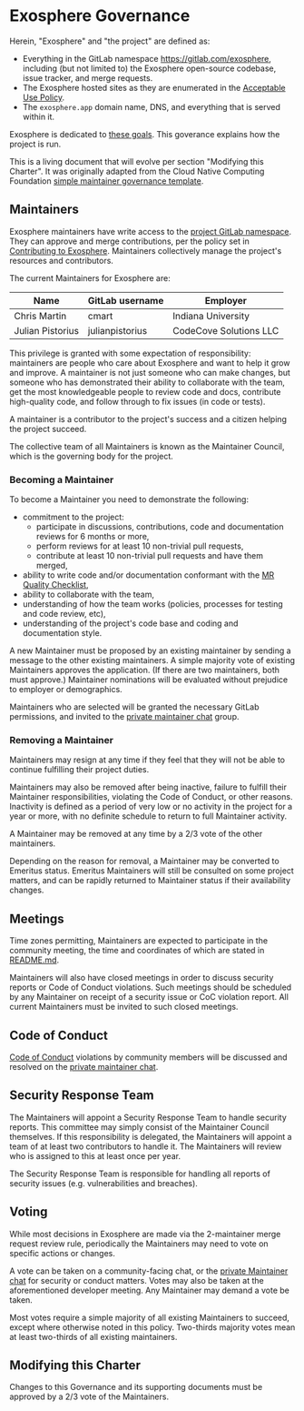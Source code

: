 # Exosphere Governance

Herein, "Exosphere" and "the project" are defined as:

- Everything in the GitLab namespace <https://gitlab.com/exosphere>, including (but not limited to) the Exosphere open-source codebase, issue tracker, and merge requests.
- The Exosphere hosted sites as they are enumerated in the [Acceptable Use Policy](acceptable-use-policy.md).
- The `exosphere.app` domain name, DNS, and everything that is served within it.

Exosphere is dedicated to [these goals](values-goals.md). This goverance explains how the project is run.

This is a living document that will evolve per section "Modifying this Charter". It was originally adapted from the Cloud Native Computing Foundation [simple maintainer governance template](https://github.com/cncf/project-template/blob/main/GOVERNANCE-maintainer.md).

## Maintainers

Exosphere maintainers have write access to the [project GitLab namespace](https://gitlab.com/exosphere).
They can approve and merge contributions, per the policy set in [Contributing to Exosphere](../contributing.md).
Maintainers collectively manage the project's resources and contributors.

The current Maintainers for Exosphere are:

| Name             | GitLab username | Employer               |
| ---------------- | --------------- | ---------------------- |
| Chris Martin     | cmart           | Indiana University     |
| Julian Pistorius | julianpistorius | CodeCove Solutions LLC |

This privilege is granted with some expectation of responsibility: maintainers are people who care about Exosphere and want to help it grow and improve. A maintainer is not just someone who can make changes, but someone who has demonstrated their ability to collaborate with the team, get the most knowledgeable people to review code and docs, contribute high-quality code, and follow through to fix issues (in code or tests).

A maintainer is a contributor to the project's success and a citizen helping the project succeed.

The collective team of all Maintainers is known as the Maintainer Council, which is the governing body for the project.

### Becoming a Maintainer

To become a Maintainer you need to demonstrate the following:

- commitment to the project:
  - participate in discussions, contributions, code and documentation reviews for 6 months or more,
  - perform reviews for at least 10 non-trivial pull requests,
  - contribute at least 10 non-trivial pull requests and have them merged,
- ability to write code and/or documentation conformant with the [MR Quality Checklist](../contributing.md#mr-quality-checklist),
- ability to collaborate with the team,
- understanding of how the team works (policies, processes for testing and code review, etc),
- understanding of the project's code base and coding and documentation style.

A new Maintainer must be proposed by an existing maintainer by sending a message to the other existing maintainers. A simple majority vote of existing Maintainers approves the application. (If there are two maintainers, both must approve.) Maintainer nominations will be evaluated without prejudice to employer or demographics.

Maintainers who are selected will be granted the necessary GitLab permissions, and invited to the [private maintainer chat](https://matrix.to/#/#exosphere-maint:matrix.org) group.

### Removing a Maintainer

Maintainers may resign at any time if they feel that they will not be able to continue fulfilling their project duties.

Maintainers may also be removed after being inactive, failure to fulfill their Maintainer responsibilities, violating the Code of Conduct, or other reasons. Inactivity is defined as a period of very low or no activity in the project for a year or more, with no definite schedule to return to full Maintainer activity.

A Maintainer may be removed at any time by a 2/3 vote of the other maintainers.

Depending on the reason for removal, a Maintainer may be converted to Emeritus status. Emeritus Maintainers will still be consulted on some project matters, and can be rapidly returned to Maintainer status if their availability changes.

## Meetings

Time zones permitting, Maintainers are expected to participate in the community meeting, the time and coordinates of which are stated in [README.md](../README.md#collaborate-with-us).

Maintainers will also have closed meetings in order to discuss security reports or Code of Conduct violations. Such meetings should be scheduled by any Maintainer on receipt of a security issue or CoC violation report. All current Maintainers must be invited to such closed meetings.

## Code of Conduct

[Code of Conduct](code-of-conduct.md) violations by community members will be discussed and resolved on the [private maintainer chat](https://matrix.to/#/#exosphere-maint:matrix.org).

## Security Response Team

The Maintainers will appoint a Security Response Team to handle security reports. This committee may simply consist of the Maintainer Council themselves. If this responsibility is delegated, the Maintainers will appoint a team of at least two contributors to handle it. The Maintainers will review who is assigned to this at least once per year.

The Security Response Team is responsible for handling all reports of security issues (e.g. vulnerabilities and breaches).

## Voting

While most decisions in Exosphere are made via the 2-maintainer merge request review rule, periodically the Maintainers may need to vote on specific actions or changes.

A vote can be taken on a community-facing chat, or the [private Maintainer chat](https://matrix.to/#/#exosphere-maint:matrix.org) for security or conduct matters. Votes may also be taken at the aforementioned developer meeting. Any Maintainer may demand a vote be taken.

Most votes require a simple majority of all existing Maintainers to succeed, except where otherwise noted in this policy. Two-thirds majority votes mean at least two-thirds of all existing maintainers.

## Modifying this Charter

Changes to this Governance and its supporting documents must be approved by a 2/3 vote of the Maintainers.
